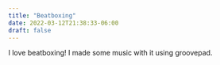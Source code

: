 ```yaml
---
title: "Beatboxing"
date: 2022-03-12T21:38:33-06:00
draft: false
---
```


I love beatboxing! I made some music with it using groovepad.


